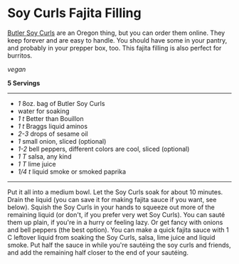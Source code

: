# Soy Curls Fajita Filling

[Butler Soy Curls](https://www.butlerfoods.com/soycurls.html) are an Oregon
thing, but you can order them online. They keep forever and are easy to handle.
You should have some in your pantry, and probably in your prepper box, too.
This fajita filling is also perfect for burritos.

*vegan*

**5 Servings**

---

- *1* 8oz. bag of Butler Soy Curls
- water for soaking
- *1 t* Better than Bouillon
- *1 t* Braggs liquid aminos
- *2-3* drops of sesame oil
- *1* small onion, sliced (optional)
- *1-2* bell peppers, different colors are cool, sliced (optional)
- *1 T* salsa, any kind
- *1 T* lime juice
- *1/4 t* liquid smoke or smoked paprika

---

Put it all into a medium bowl. Let the Soy Curls soak for about 10 minutes.
Drain the liquid (you can save it for making fajita sauce if you want, see
below). Squish the Soy Curls in your hands to squeeze out more of the remaining
liquid (or don't, if you prefer very wet Soy Curls). You can sauté them up
plain, if you're in a hurry or feeling lazy. Or get fancy with onions and bell
peppers (the best option). You can make a quick fajita sauce with 1 C leftover
liquid from soaking the Soy Curls, salsa, lime juice and liquid smoke. Put half
the sauce in while you're sautéing the soy curls and friends, and add the
remaining half closer to the end of your sautéing.
